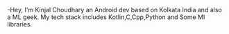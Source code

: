 -Hey, I'm Kinjal Choudhary an Android dev based on Kolkata India and also a ML geek. My tech stack includes Kotlin,C,Cpp,Python and Some Ml libraries.<br> 




<!---
choudharysxc/choudharysxc is a ✨ special ✨ repository because its `README.md` (this file) appears on your GitHub profile.
You can click the Preview link to take a look at your changes.
--->
